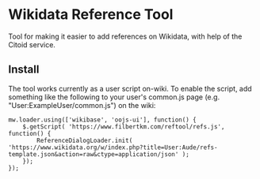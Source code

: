 Wikidata Reference Tool
========================

Tool for making it easier to add references on Wikidata, with help of the Citoid service.

## Install

The tool works currently as a user script on-wiki.  To enable the script, add something like the following to your user's common.js page (e.g. "User:ExampleUser/common.js") on the wiki:

```
mw.loader.using(['wikibase', 'oojs-ui'], function() {
	$.getScript( 'https://www.filbertkm.com/reftool/refs.js', function() {
		ReferenceDialogLoader.init( 'https://www.wikidata.org/w/index.php?title=User:Aude/refs-template.json&action=raw&ctype=application/json' );
	});
});
```

